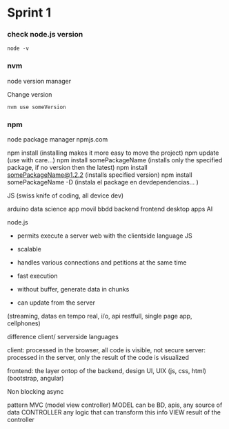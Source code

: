 # Sprint 1

### check node.js version 

```
node -v
```

### nvm
node version manager

Change version

```
nvm use someVersion
```

### npm
node package manager
npmjs.com

npm install (installing makes it more easy to move the project)
npm update (use with care...)
npm install somePackageName (installs only the specified package, if no version then the latest)
npm install somePackageName@1.2.2 (installs specified version)
npm install somePackageName -D (instala el package en devdependencias... )


JS (swiss knife of coding, all device dev)

arduino
data science
app movil
bbdd 
backend
frontend
desktop apps
AI


node.js 

- permits execute a server web with the clientside language JS

- scalable

- handles various connections and petitions at the same time

- fast execution

- without buffer, generate data in chunks

- can update from the server

(streaming, datas en tempo real, i/o, api restfull, single page app, cellphones)


difference client/ serverside languages

client: processed in the browser, all code is visible, not secure
server: processed in the server, only the result of the code is visualized

frontend: the layer ontop of the backend, design UI, UIX
(js, css, html)
(bootstrap, angular)


Non blocking async

pattern MVC (model view controller)
MODEL can be BD, apis, any source of data
CONTROLLER any logic that can transform this info
VIEW result of the controller


